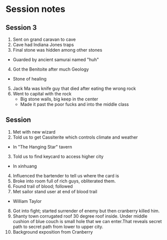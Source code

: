 # Session notes

## Session 3
1. Sent on grand caravan to cave
2. Cave had Indiana Jones traps
3. Final stone was hidden among other stones
  * Guarded by ancient samurai named "huh"
4. Got the Benitoite after much Geology
  * Stone of healing
5. Jack Ma was knife guy that died after eating the wrong rock
6. Went to capital with the rock
   * Big stone walls, big keep in the center
   * Made it past the poor fucks and into the middle class

## Session
1. Met with new wizard
2. Told us to get Cassiterite which controls climate and weather
  * In "The Hanging Star" tavern
3. Told us to find keycard to access higher city
  * In xinhuang
4. Influenced the bartender to tell us where the card is
5. Broke into room full of rich guys, obliterated them.
6. Found trail of blood; followed
7. Met sailor stand user at end of blood trail
  * William Taylor
8. Got into fight; started surrender of enemy but then cranberry killed him.
9. Shanty town corrugated roof 30 degree roof inside. Under middle cushion of blue couch is small hole that we can enter.That reveals secret path to secret path from lower to upper city.
10. Background exposition from Cranberry
